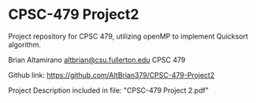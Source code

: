 # CPSC-479 Project2
 Project repository for CPSC 479, utilizing openMP to implement Quicksort algorithm.
 
 Brian Altamirano
 altbrian@csu.fullerton.edu
CPSC 479

Github link:
https://github.com/AltBrian379/CPSC-479-Project2

Project Description included in file: "CPSC-479 Project 2.pdf"


